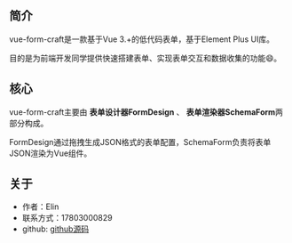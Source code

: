 ## 简介

vue-form-craft是一款基于Vue 3.+的低代码表单，基于Element Plus UI库。

目的是为前端开发同学提供快速搭建表单、实现表单交互和数据收集的功能😄。


## 核心

vue-form-craft主要由 **表单设计器FormDesign** 、 **表单渲染器SchemaForm**两部分构成。

FormDesign通过拖拽生成JSON格式的表单配置，SchemaForm负责将表单JSON渲染为Vue组件。


## 关于

+ 作者：Elin
+ 联系方式：17803000829
+ github: [github源码](https://github.com/xinnian999/vue-form-craft) 


